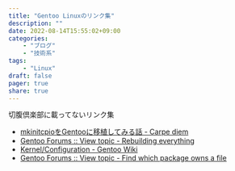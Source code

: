 ```yaml
---
title: "Gentoo Linuxのリンク集"
description: ""
date: 2022-08-14T15:55:02+09:00
categories:
    - "ブログ"
    - "技術系"
tags:
    - "Linux"
draft: false
pager: true
share: true
---
```


切腹倶楽部に載ってないリンク集

-   [mkinitcpioをGentooに移植してみる話 \- Carpe diem](http://carpediemjournal.blog.fc2.com/blog-entry-50.html)
-   [Gentoo Forums :: View topic \- Rebuilding everything](https://forums.gentoo.org/viewtopic-t-1041480.html)
-   [Kernel/Configuration \- Gentoo Wiki](https://wiki.gentoo.org/wiki/Kernel/Configuration#Build)
-   [Gentoo Forums :: View topic \- Find which package owns a file](https://forums.gentoo.org/viewtopic-t-804309.html)
